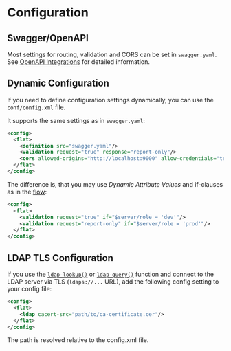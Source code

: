# Configuration

## Swagger/OpenAPI

Most settings for routing, validation and CORS can be set in `swagger.yaml`. See [OpenAPI Integrations](OpenAPI/README.md) for detailed information.


## Dynamic Configuration

If you need to define configuration settings dynamically, you can use the `conf/config.xml` file.

It supports the same settings as in `swagger.yaml`:

```xml
<config>
  <flat>
    <definition src="swagger.yaml"/>
    <validation request="true" response="report-only"/>
    <cors allowed-origins="http://localhost:9000" allow-credentials="true"/>
  </flat>
</config>
```

The difference is, that you may use _Dynamic Attribute Values_ and if-clauses as in the [flow](flow.md):

```xml
<config>
  <flat>
    <validation request="true" if="$server/role = 'dev'"/>
    <validation request="report-only" if="$server/role = 'prod'"/>
  </flat>
</config>
```

## LDAP TLS Configuration

If you use the [`ldap-lookup()`](/reference/functions/ldap-lookup.md) or
[`ldap-query()`](/reference/functions/ldap-query.md) function and connect to the LDAP server via TLS
(`ldaps://...` URL), add the following config setting to your config file:

```xml
<config>
  <flat>
    <ldap cacert-src="path/to/ca-certificate.cer"/>
  </flat>
</config>
```

The path is resolved relative to the config.xml file.
